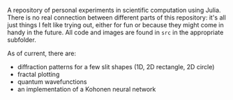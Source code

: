 A repository of personal experiments in scientific computation using Julia. There is no real connection between different parts of this repository: it's all just things I felt like trying out, either for fun or because they might come in handy in the future. All code and images are found in `src` in the appropriate subfolder.

As of current, there are:
- diffraction patterns for a few slit shapes (1D, 2D rectangle, 2D circle)
- fractal plotting
- quantum wavefunctions
- an implementation of a Kohonen neural network